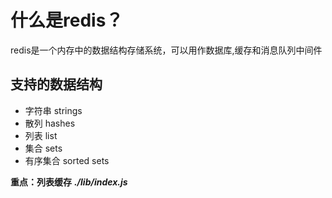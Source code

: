 # 什么是redis？
redis是一个内存中的数据结构存储系统，可以用作数据库,缓存和消息队列中间件

## 支持的数据结构

* 字符串 strings
* 散列 hashes
* 列表 list
* 集合 sets
* 有序集合 sorted sets

**重点：列表缓存**
***./lib/index.js***
